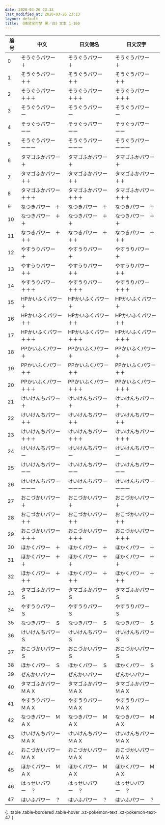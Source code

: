 ```yaml
---
date: 2020-03-26 23:13
last_modified_at: 2020-03-26 23:13
layout: default
title: 《精灵宝可梦 黑／白》文本 1-160
---
```

| 编号 | 中文 | 日文假名 | 日文汉字 |
| ---- | ---- | ---- | --- |
| 0 | そうぐうパワー　＋ | そうぐうパワー　＋ | そうぐうパワー　＋ |
| 1 | そうぐうパワー　＋＋ | そうぐうパワー　＋＋ | そうぐうパワー　＋＋ |
| 2 | そうぐうパワー　＋＋＋ | そうぐうパワー　＋＋＋ | そうぐうパワー　＋＋＋ |
| 3 | そうぐうパワー　ー | そうぐうパワー　ー | そうぐうパワー　ー |
| 4 | そうぐうパワー　ーー | そうぐうパワー　ーー | そうぐうパワー　ーー |
| 5 | そうぐうパワー　ーーー | そうぐうパワー　ーーー | そうぐうパワー　ーーー |
| 6 | タマゴふかパワー　＋ | タマゴふかパワー　＋ | タマゴふかパワー　＋ |
| 7 | タマゴふかパワー　＋＋ | タマゴふかパワー　＋＋ | タマゴふかパワー　＋＋ |
| 8 | タマゴふかパワー　＋＋＋ | タマゴふかパワー　＋＋＋ | タマゴふかパワー　＋＋＋ |
| 9 | なつきパワー　＋ | なつきパワー　＋ | なつきパワー　＋ |
| 10 | なつきパワー　＋＋ | なつきパワー　＋＋ | なつきパワー　＋＋ |
| 11 | なつきパワー　＋＋＋ | なつきパワー　＋＋＋ | なつきパワー　＋＋＋ |
| 12 | やすうりパワー　＋ | やすうりパワー　＋ | やすうりパワー　＋ |
| 13 | やすうりパワー　＋＋ | やすうりパワー　＋＋ | やすうりパワー　＋＋ |
| 14 | やすうりパワー　＋＋＋ | やすうりパワー　＋＋＋ | やすうりパワー　＋＋＋ |
| 15 | HPかいふくパワー　＋ | HPかいふくパワー　＋ | HPかいふくパワー　＋ |
| 16 | HPかいふくパワー　＋＋ | HPかいふくパワー　＋＋ | HPかいふくパワー　＋＋ |
| 17 | HPかいふくパワー　＋＋＋ | HPかいふくパワー　＋＋＋ | HPかいふくパワー　＋＋＋ |
| 18 | PPかいふくパワー　＋ | PPかいふくパワー　＋ | PPかいふくパワー　＋ |
| 19 | PPかいふくパワー　＋＋ | PPかいふくパワー　＋＋ | PPかいふくパワー　＋＋ |
| 20 | PPかいふくパワー　＋＋＋ | PPかいふくパワー　＋＋＋ | PPかいふくパワー　＋＋＋ |
| 21 | けいけんちパワー　＋ | けいけんちパワー　＋ | けいけんちパワー　＋ |
| 22 | けいけんちパワー　＋＋ | けいけんちパワー　＋＋ | けいけんちパワー　＋＋ |
| 23 | けいけんちパワー　＋＋＋ | けいけんちパワー　＋＋＋ | けいけんちパワー　＋＋＋ |
| 24 | けいけんちパワー　ー | けいけんちパワー　ー | けいけんちパワー　ー |
| 25 | けいけんちパワー　ーー | けいけんちパワー　ーー | けいけんちパワー　ーー |
| 26 | けいけんちパワー　ーーー | けいけんちパワー　ーーー | けいけんちパワー　ーーー |
| 27 | おこづかいパワー　＋ | おこづかいパワー　＋ | おこづかいパワー　＋ |
| 28 | おこづかいパワー　＋＋ | おこづかいパワー　＋＋ | おこづかいパワー　＋＋ |
| 29 | おこづかいパワー　＋＋＋ | おこづかいパワー　＋＋＋ | おこづかいパワー　＋＋＋ |
| 30 | ほかくパワー　＋ | ほかくパワー　＋ | ほかくパワー　＋ |
| 31 | ほかくパワー　＋＋ | ほかくパワー　＋＋ | ほかくパワー　＋＋ |
| 32 | ほかくパワー　＋＋＋ | ほかくパワー　＋＋＋ | ほかくパワー　＋＋＋ |
| 33 | タマゴふかパワー　Ｓ | タマゴふかパワー　Ｓ | タマゴふかパワー　Ｓ |
| 34 | やすうりパワー　Ｓ | やすうりパワー　Ｓ | やすうりパワー　Ｓ |
| 35 | なつきパワー　Ｓ | なつきパワー　Ｓ | なつきパワー　Ｓ |
| 36 | けいけんちパワー　Ｓ | けいけんちパワー　Ｓ | けいけんちパワー　Ｓ |
| 37 | おこづかいパワー　Ｓ | おこづかいパワー　Ｓ | おこづかいパワー　Ｓ |
| 38 | ほかくパワー　Ｓ | ほかくパワー　Ｓ | ほかくパワー　Ｓ |
| 39 | ぜんかいパワー | ぜんかいパワー | ぜんかいパワー |
| 40 | タマゴふかパワー　ＭＡＸ | タマゴふかパワー　ＭＡＸ | タマゴふかパワー　ＭＡＸ |
| 41 | やすうりパワー　ＭＡＸ | やすうりパワー　ＭＡＸ | やすうりパワー　ＭＡＸ |
| 42 | なつきパワー　ＭＡＸ | なつきパワー　ＭＡＸ | なつきパワー　ＭＡＸ |
| 43 | けいけんちパワー　ＭＡＸ | けいけんちパワー　ＭＡＸ | けいけんちパワー　ＭＡＸ |
| 44 | おこづかいパワー　ＭＡＸ | おこづかいパワー　ＭＡＸ | おこづかいパワー　ＭＡＸ |
| 45 | ほかくパワー　ＭＡＸ | ほかくパワー　ＭＡＸ | ほかくパワー　ＭＡＸ |
| 46 | はっせいパワー　？ | はっせいパワー　？ | はっせいパワー　？ |
| 47 | はいふパワー　？ | はいふパワー　？ | はいふパワー　？ |
{: .table .table-bordered .table-hover .xz-pokemon-text .xz-pokemon-text-47 }